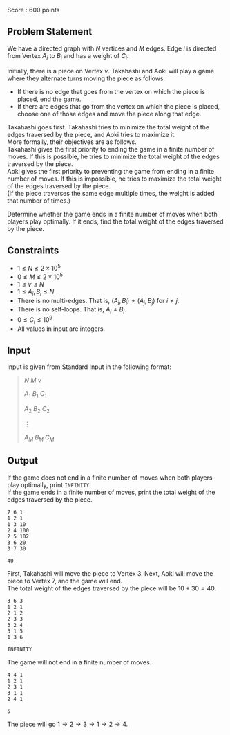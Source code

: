 Score : $600$ points

## Problem Statement

We have a directed graph with $N$ vertices and $M$ edges. Edge $i$ is directed from Vertex $A_i$ to $B_i$ and has a weight of $C_i$.

Initially, there is a piece on Vertex $v$. Takahashi and Aoki will play a game where they alternate turns moving the piece as follows:

- If there is no edge that goes from the vertex on which the piece is placed, end the game.
- If there are edges that go from the vertex on which the piece is placed, choose one of those edges and move the piece along that edge.

Takahashi goes first. Takahashi tries to minimize the total weight of the edges traversed by the piece, and Aoki tries to maximize it.<br>
More formally, their objectives are as follows.<br>
Takahashi gives the first priority to ending the game in a finite number of moves. If this is possible, he tries to minimize the total weight of the edges traversed by the piece.<br>
Aoki gives the first priority to preventing the game from ending in a finite number of moves. If this is impossible, he tries to maximize the total weight of the edges traversed by the piece.<br>
(If the piece traverses the same edge multiple times, the weight is added that number of times.)

Determine whether the game ends in a finite number of moves when both players play optimally. If it ends, find the total weight of the edges traversed by the piece.  

## Constraints

- $1 \leq N \leq 2\times 10^5$
- $0 \leq M \leq 2\times 10^5$
- $1 \leq v \leq N$
- $1 \leq A_i,B_i \leq N$
- There is no multi-edges. That is, $(A_i,B_i)\neq(A_j,B_j)$ for $i\neq j$.
- There is no self-loops. That is, $A_i\neq B_i$.
- $0 \leq C_i \leq 10^9$
- All values in input are integers.

## Input

Input is given from Standard Input in the following format:

> $N$ $M$ $v$
> 
> $A_1$ $B_1$ $C_1$
> 
> $A_2$ $B_2$ $C_2$
> 
> $\vdots$
> 
> $A_M$ $B_M$ $C_M$

## Output

If the game does not end in a finite number of moves when both players play optimally, print `INFINITY`.<br>
If the game ends in a finite number of moves, print the total weight of the edges traversed by the piece.  

```input1
7 6 1
1 2 1
1 3 10
2 4 100
2 5 102
3 6 20
3 7 30
```

```output1
40
```

First, Takahashi will move the piece to Vertex $3$. Next, Aoki will move the piece to Vertex $7$, and the game will end.<br>
The total weight of the edges traversed by the piece will be $10+30=40$.

```input2
3 6 3
1 2 1
2 1 2
2 3 3
3 2 4
3 1 5
1 3 6
```

```output2
INFINITY
```

The game will not end in a finite number of moves.

```input3
4 4 1
1 2 1
2 3 1
3 1 1
2 4 1
```

```output3
5
```

The piece will go $1\to 2 \to 3 \to 1 \to 2\to 4$.